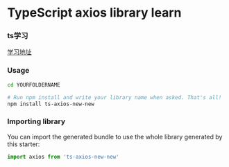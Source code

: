 # TypeScript axios library learn

### ts学习
[学习地址](https://coding.imooc.com/class/330.html)
### Usage
```bash
cd YOURFOLDERNAME

# Run npm install and write your library name when asked. That's all!
npm install ts-axios-new-new
```

### Importing library

You can import the generated bundle to use the whole library generated by this starter:

```javascript
import axios from 'ts-axios-new-new'
```

